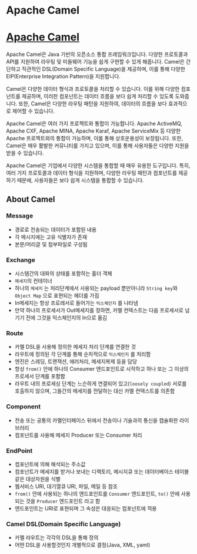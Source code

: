 # Apache Camel

# [Apache Camel](https://camel.apache.org/)

Apache Camel은 Java 기반의 오픈소스 통합 프레임워크입니다. 다양한 프로토콜과 API를 지원하여 라우팅 및 미들웨어 기능을 쉽게 구현할 수 있게 해줍니다. Camel은 간단하고 직관적인 DSL(Domain Specific Language)을 제공하며, 이를 통해 다양한 EIP(Enterprise Integration Pattern)을 지원합니다.

Camel은 다양한 데이터 형식과 프로토콜을 처리할 수 있습니다. 이를 위해 다양한 컴포넌트를 제공하며, 이러한 컴포넌트는 데이터 흐름을 보다 쉽게 처리할 수 있도록 도와줍니다. 또한, Camel은 다양한 라우팅 패턴을 지원하여, 데이터의 흐름을 보다 효과적으로 제어할 수 있습니다.

Apache Camel은 여러 가지 프로젝트와 통합이 가능합니다. Apache ActiveMQ, Apache CXF, Apache MINA, Apache Karaf, Apache ServiceMix 등 다양한 Apache 프로젝트와의 통합이 가능하며, 이를 통해 상호운용성이 보장됩니다. 또한, Camel은 매우 활발한 커뮤니티를 가지고 있으며, 이를 통해 사용자들은 다양한 지원을 받을 수 있습니다.

Apache Camel은 기업에서 다양한 시스템을 통합할 때 매우 유용한 도구입니다. 특히, 여러 가지 프로토콜과 데이터 형식을 지원하며, 다양한 라우팅 패턴과 컴포넌트를 제공하기 때문에, 사용자들은 보다 쉽게 시스템을 통합할 수 있습니다.

## About Camel

### Message

- 경로로 전송되는 데이터가 포함된 내용
- 각 메시지에는 고유 식별자가 존재
- 본문/머리글 및 첨부파일로 구성됨

### Exchange

- 시스템간의 대화의 상태를 포함하는 홀더 객체
- `메세지`의 컨테이너
- 하나의 `메세지` 는 처리단계에서 사용되는 payload 뿐만아니라 `String key`와 `Object Map` 으로 표현되는 헤더를 가짐
- In메세지는 항상 프로레서로 들어가는 `익스체인지` 를 나타냄
- 만약 하나의 프로세서가 Out메세지를 정하면, 카멜 컨텍스트는 다음 프로세서로 넘기기 전에 그것을 익스체인지의 In으로 옮김

### Route

- 카멜 DSL을 사용해 정의한 메세지 처리 단계를 연결한 것
- 라우트에 정의된 각 단계를 통해 순차적으로 `익스체인지` 를 처리함
- 엔진은 스레딩, 트랜잭션, 에러처리, 메세지복제 등을 담당
- 항상 `from()` 안에 하나의 Consumer 엔드포인트로 시작하고 하나 또는 그 이상의 프로세서 단계를 포함함
- 라우트 내의 프로세싱 단계는 느슨하게 연결되어 있고(`loosely coupled`) 서로를 호출하지 않으며, 그들간의 메세지를 전달하는 대신 카멜 컨텍스트를 의존함

### Component

- 전송 또는 공통의 카멜인터페이스 뒤에서 전송이나 기술과의 통신을 캡슐화한 라이브러리
- 컴포넌트를 사용해 메세지 Producer 또는 Consumer 처리

### EndPoint

- 컴포넌트에 의해 해석되는 주소값
- 컴포넌트가 메세지를 받거나 보내는 디렉토리, 메시지큐 또는 데이터베이스 테이블 같은 대상자원을 식별
- 웹서비스 URI, 대기열큐 URI, 파일, 메일 등 참조
- `from()` 안에 사용되는 하나의 엔드포인트를 `Consumer` 엔드포인트, `to()` 안에 사용되는 것을 `Producer` 엔드포인트 라고 함
- 엔드포인트는 URI로 표현되며 그 속성은 대응되는 컴포넌트에 적용

### Camel DSL(Domain Specific Language)

- 카멜 라우트는 각각의 DSL을 통해 정의
- 어떤 DSL을 사용할것인지 개별적으로 결정(Java, XML, yaml)